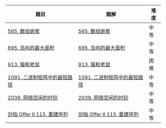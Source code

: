 | 题目                                                         | 题解                                                         | 难度 |
| ------------------------------------------------------------ | ------------------------------------------------------------ | ---- |
| [565. 数组嵌套](https://leetcode.cn/problems/array-nesting/) |  [565. 数组嵌套](https://github.com/ZonzeeLi/LeetCode/blob/master/index/561-570/565.%20%E6%95%B0%E7%BB%84%E5%B5%8C%E5%A5%97.md) | 中等 |
| [695. 岛屿的最大面积](https://leetcode-cn.com/problems/max-area-of-island/) |     [695. 岛屿的最大面积](https://github.com/ZonzeeLi/LeetCode/blob/master/index/691-700/695.%20%E5%B2%9B%E5%B1%BF%E7%9A%84%E6%9C%80%E5%A4%A7%E9%9D%A2%E7%A7%AF.md)                                                         | 中等 |
| [913. 猫和老鼠](https://leetcode.cn/problems/cat-and-mouse/) | [913. 猫和老鼠](https://github.com/ZonzeeLi/LeetCode/blob/master/index/911-920/913.%20%E7%8C%AB%E5%92%8C%E8%80%81%E9%BC%A0.md) | 困难 |
| [1091. 二进制矩阵中的最短路径](https://leetcode-cn.com/problems/shortest-path-in-binary-matrix/) |     [1091. 二进制矩阵中的最短路径](https://github.com/ZonzeeLi/LeetCode/blob/master/index/1091-1100/1091.%20%E4%BA%8C%E8%BF%9B%E5%88%B6%E7%9F%A9%E9%98%B5%E4%B8%AD%E7%9A%84%E6%9C%80%E7%9F%AD%E8%B7%AF%E5%BE%84.md)                                                         | 中等     |
| [2039. 网络空闲的时刻](https://leetcode-cn.com/problems/the-time-when-the-network-becomes-idle/) | [2039. 网络空闲的时刻](https://github.com/ZonzeeLi/LeetCode/blob/master/index/2031-2040/2039.%20%E7%BD%91%E7%BB%9C%E7%A9%BA%E9%97%B2%E7%9A%84%E6%97%B6%E5%88%BB.md) | 中等 |
| [剑指 Offer II 115. 重建序列](https://leetcode.cn/problems/ur2n8P/) | [剑指 Offer II 115. 重建序列](https://github.com/ZonzeeLi/LeetCode/blob/master/index/%E5%89%91%E6%8C%87Offer%20%E2%85%A1/%E5%89%91%E6%8C%87%20Offer%20II%20115.%20%E9%87%8D%E5%BB%BA%E5%BA%8F%E5%88%97.md) | 中等 |

